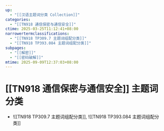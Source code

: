 ```yaml
---
up:
  - "[[汉语主题词分类 Collection]]"
categories:
  - "[[TN918 通信保密与通信安全]]"
ctime: 2025-03-25T11:12:41+08:00
narrowertermclassifications:
  - "[[TN918 TP309.7 主题词组配分类]]"
  - "[[TN918 TP393.084 主题词组配分类]]"
subpages:
  - "[[解密]]"
  - "[[密码破解]]"
mtime: 2025-09-09T12:37:03+08:00
---
```


# [[TN918 通信保密与通信安全]] 主题词分类

- ![[TN918 TP309.7 主题词组配分类]], ![[TN918 TP393.084 主题词组配分类]]
